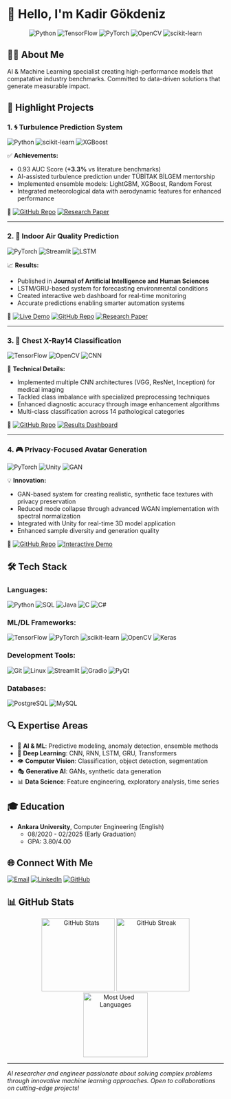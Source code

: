 # 👋 Hello, I'm Kadir Gökdeniz

<div align="center">
  
![Python](https://img.shields.io/badge/Python-3776AB?style=for-the-badge&logo=python&logoColor=white)
![TensorFlow](https://img.shields.io/badge/TensorFlow-FF6F00?style=for-the-badge&logo=tensorflow&logoColor=white)
![PyTorch](https://img.shields.io/badge/PyTorch-EE4C2C?style=for-the-badge&logo=pytorch&logoColor=white)
![OpenCV](https://img.shields.io/badge/OpenCV-5C3EE8?style=for-the-badge&logo=opencv&logoColor=white)
![scikit-learn](https://img.shields.io/badge/scikit--learn-F7931E?style=for-the-badge&logo=scikit-learn&logoColor=white)

</div>

## 👨‍💻 About Me
AI & Machine Learning specialist creating high-performance models that compatative industry benchmarks. Committed to data-driven solutions that generate measurable impact.

## 📌 Highlight Projects

### 1. 🌀 Turbulence Prediction System  
![Python](https://img.shields.io/badge/Python-3776AB?logo=python&logoColor=white)
![scikit-learn](https://img.shields.io/badge/scikit--learn-F7931E?logo=scikit-learn&logoColor=white)
![XGBoost](https://img.shields.io/badge/XGBoost-006400?logo=xgboost&logoColor=white)

✅ **Achievements:**  
- 0.93 AUC Score (**+3.3%** vs literature benchmarks)
- AI-assisted turbulence prediction under TÜBİTAK BİLGEM mentorship
- Implemented ensemble models: LightGBM, XGBoost, Random Forest
- Integrated meteorological data with aerodynamic features for enhanced performance

🔗 [![GitHub Repo](https://img.shields.io/badge/GitHub-100000?logo=github)](https://github.com/KadirGokdeniz/turbulence-prediction)
[![Research Paper](https://img.shields.io/badge/Paper-F5F5F5?logo=academia)](https://example.com/your-paper-link)

---

### 2. 🌱 Indoor Air Quality Prediction
![PyTorch](https://img.shields.io/badge/PyTorch-EE4C2C?logo=pytorch&logoColor=white)
![Streamlit](https://img.shields.io/badge/Streamlit-FF4B4B?logo=streamlit&logoColor=white)
![LSTM](https://img.shields.io/badge/LSTM-00BFFF?logo=pytorch&logoColor=white)

📈 **Results:**
- Published in **Journal of Artificial Intelligence and Human Sciences**
- LSTM/GRU-based system for forecasting environmental conditions
- Created interactive web dashboard for real-time monitoring
- Accurate predictions enabling smarter automation systems

🔗 [![Live Demo](https://img.shields.io/badge/Live_Demo-4285F4?logo=google-chrome&logoColor=white)](https://air-quality-demo.streamlit.app)
[![GitHub Repo](https://img.shields.io/badge/GitHub-100000?logo=github)](https://github.com/KadirGokdeniz/air-quality-prediction)
[![Research Paper](https://img.shields.io/badge/Paper-F5F5F5?logo=academia)](https://example.com/your-paper-link)

---

### 3. 🏥 Chest X-Ray14 Classification
![TensorFlow](https://img.shields.io/badge/TensorFlow-FF6F00?logo=tensorflow&logoColor=white)
![OpenCV](https://img.shields.io/badge/OpenCV-5C3EE8?logo=opencv&logoColor=white)
![CNN](https://img.shields.io/badge/CNN-FF0000?logo=tensorflow&logoColor=white)

🔬 **Technical Details:**
- Implemented multiple CNN architectures (VGG, ResNet, Inception) for medical imaging
- Tackled class imbalance with specialized preprocessing techniques
- Enhanced diagnostic accuracy through image enhancement algorithms
- Multi-class classification across 14 pathological categories

🔗 [![GitHub Repo](https://img.shields.io/badge/GitHub-100000?logo=github)](https://github.com/KadirGokdeniz/Chest_X-Ray14)
[![Results Dashboard](https://img.shields.io/badge/Results-00C7B7?logo=netlify&logoColor=white)](https://github.com/KadirGokdeniz/Chest_X-Ray14/results)

---

### 4. 🎮 Privacy-Focused Avatar Generation
![PyTorch](https://img.shields.io/badge/PyTorch-EE4C2C?logo=pytorch&logoColor=white)
![Unity](https://img.shields.io/badge/Unity-000000?logo=unity&logoColor=white)
![GAN](https://img.shields.io/badge/GAN-6435C9?logo=pytorch&logoColor=white)

💡 **Innovation:**
- GAN-based system for creating realistic, synthetic face textures with privacy preservation
- Reduced mode collapse through advanced WGAN implementation with spectral normalization
- Integrated with Unity for real-time 3D model application
- Enhanced sample diversity and generation quality

🔗 [![GitHub Repo](https://img.shields.io/badge/GitHub-100000?logo=github)](https://github.com/KadirGokdeniz/avatar-generation)
[![Interactive Demo](https://img.shields.io/badge/Demo-5C2D91?logo=visual-studio&logoColor=white)](https://github.com/KadirGokdeniz/avatar-generation/demo)

## 🛠️ Tech Stack

### **Languages:**
![Python](https://img.shields.io/badge/Python-3776AB?logo=python&logoColor=white)
![SQL](https://img.shields.io/badge/SQL-4479A1?logo=mysql&logoColor=white)
![Java](https://img.shields.io/badge/Java-007396?logo=java&logoColor=white)
![C](https://img.shields.io/badge/C-A8B9CC?logo=c&logoColor=white)
![C#](https://img.shields.io/badge/C%23-239120?logo=c-sharp&logoColor=white)

### **ML/DL Frameworks:**
![TensorFlow](https://img.shields.io/badge/TensorFlow-FF6F00?logo=tensorflow&logoColor=white)
![PyTorch](https://img.shields.io/badge/PyTorch-EE4C2C?logo=pytorch&logoColor=white)
![scikit-learn](https://img.shields.io/badge/scikit--learn-F7931E?logo=scikit-learn&logoColor=white)
![OpenCV](https://img.shields.io/badge/OpenCV-5C3EE8?logo=opencv&logoColor=white)
![Keras](https://img.shields.io/badge/Keras-D00000?logo=keras&logoColor=white)

### **Development Tools:**
![Git](https://img.shields.io/badge/Git-F05032?logo=git&logoColor=white)
![Linux](https://img.shields.io/badge/Linux-FCC624?logo=linux&logoColor=black)
![Streamlit](https://img.shields.io/badge/Streamlit-FF4B4B?logo=streamlit&logoColor=white)
![Gradio](https://img.shields.io/badge/Gradio-F38020?logo=gradio&logoColor=white)
![PyQt](https://img.shields.io/badge/PyQt-41CD52?logo=qt&logoColor=white)

### **Databases:**
![PostgreSQL](https://img.shields.io/badge/PostgreSQL-4169E1?logo=postgresql&logoColor=white)
![MySQL](https://img.shields.io/badge/MySQL-4479A1?logo=mysql&logoColor=white)

## 🔍 Expertise Areas
* 🤖 **AI & ML**: Predictive modeling, anomaly detection, ensemble methods
* 🧠 **Deep Learning**: CNN, RNN, LSTM, GRU, Transformers
* 👁️ **Computer Vision**: Classification, object detection, segmentation
* 🎭 **Generative AI**: GANs, synthetic data generation
* 📊 **Data Science**: Feature engineering, exploratory analysis, time series

## 🎓 Education
* **Ankara University**, Computer Engineering (English)
  * 08/2020 - 02/2025 (Early Graduation)
  * GPA: 3.80/4.00

## 🌐 Connect With Me
[![Email](https://img.shields.io/badge/Email-D14836?style=for-the-badge&logo=gmail&logoColor=white)](mailto:kadirqokdeniz@hotmail.com)
[![LinkedIn](https://img.shields.io/badge/LinkedIn-0A66C2?style=for-the-badge&logo=linkedin&logoColor=white)](https://linkedin.com/in/kadirgokdeniz)
[![GitHub](https://img.shields.io/badge/GitHub-181717?style=for-the-badge&logo=github&logoColor=white)](https://github.com/KadirGokdeniz)

## 📊 GitHub Stats

<div align="center">
  <img src="https://github-readme-stats.vercel.app/api?username=KadirGokdeniz&show_icons=true&theme=radical" height="170" alt="GitHub Stats" />
  <img src="https://github-readme-streak-stats.herokuapp.com/?user=KadirGokdeniz&theme=radical" height="170" alt="GitHub Streak" />
</div>

<div align="center">
  <img src="https://github-readme-stats.vercel.app/api/top-langs/?username=KadirGokdeniz&layout=compact&theme=radical" height="150" alt="Most Used Languages" />
</div>

---

*AI researcher and engineer passionate about solving complex problems through innovative machine learning approaches. Open to collaborations on cutting-edge projects!*
